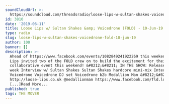 ```yaml
---
soundCloudUrl: >-
  https://soundcloud.com/threadsradio/loose-lips-w-sultan-shakes-voicedrone-fold-10-jun-19
id: 3810
date: '2019-06-11'
title: Loose Lips w/ Sultan Shakes &amp; Voicedrone (FOLD) - 10-Jun-19 - Loose Lips
type: radio
slug: loose-lips-w-sultan-shakes-voicedrone-fold-10-jun-19
author: 100
banner: []
description: >-
  Ahead of https://www.facebook.com/events/1082849241922269 this weekend, Loose
  Lips invited two of the FOLD crew on to build the excitement for their
  collaborative event this weekend! &#8212;&#8211; IN THE SHOW: Release of the
  week Interview w/ Sultan Shakes Sultan Shakes hardcore mini-mix Interview w/
  Voicedrone Voicedrone DJ set Voicedrone b2b Medallion Man &#8212;&#8211;
  http://loose-lips.co.uk @medallionman https://www.facebook.com/fld.ldn Release
  [...]Read More...
published: true
tags: THE MOVER
---
```

